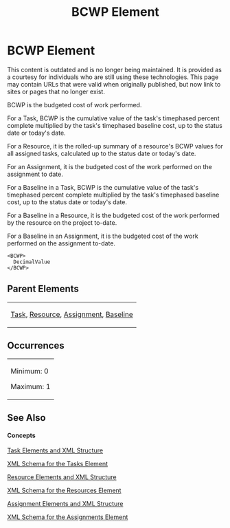 ﻿---
title: BCWP Element
TOCTitle: BCWP Element
ms:assetid: e4f0b550-4c8a-4d66-8041-6bed732a03a6
ms:mtpsurl: https://msdn.microsoft.com/en-us/library/Bb968714(v=office.12)
ms:contentKeyID: 13188404
ms.date: 05/05/2014
mtps_version: v=office.12
f1_keywords:
- BCWP element
---

# BCWP Element

This content is outdated and is no longer being maintained. It is provided as a courtesy for individuals who are still using these technologies. This page may contain URLs that were valid when originally published, but now link to sites or pages that no longer exist.

BCWP is the budgeted cost of work performed.

For a Task, BCWP is the cumulative value of the task's timephased percent complete multiplied by the task's timephased baseline cost, up to the status date or today's date.

For a Resource, it is the rolled-up summary of a resource's BCWP values for all assigned tasks, calculated up to the status date or today's date.

For an Assignment, it is the budgeted cost of the work performed on the assignment to date.

For a Baseline in a Task, BCWP is the cumulative value of the task's timephased percent complete multiplied by the task's timephased baseline cost, up to the status date or today's date.

For a Baseline in a Resource, it is the budgeted cost of the work performed by the resource on the project to-date.

For a Baseline in an Assignment, it is the budgeted cost of the work performed on the assignment to-date.

    <BCWP>
      DecimalValue
    </BCWP>

## Parent Elements

<table>
<colgroup>
<col style="width: 100%" />
</colgroup>
<tbody>
<tr class="odd">
<td><p><a href="bb968487(v=office.12).md">Task</a>, <a href="bb968715(v=office.12).md">Resource</a>, <a href="bb968611(v=office.12).md">Assignment</a>, <a href="bb968599(v=office.12).md">Baseline</a></p></td>
</tr>
</tbody>
</table>

## Occurrences

<table>
<colgroup>
<col style="width: 100%" />
</colgroup>
<tbody>
<tr class="odd">
<td><p>Minimum: 0</p>
<p>Maximum: 1</p></td>
</tr>
</tbody>
</table>

## See Also

#### Concepts

[Task Elements and XML Structure](bb968475\(v=office.12\).md)

[XML Schema for the Tasks Element](bb968415\(v=office.12\).md)

[Resource Elements and XML Structure](bb968445\(v=office.12\).md)

[XML Schema for the Resources Element](bb968511\(v=office.12\).md)

[Assignment Elements and XML Structure](bb968738\(v=office.12\).md)

[XML Schema for the Assignments Element](bb968414\(v=office.12\).md)

